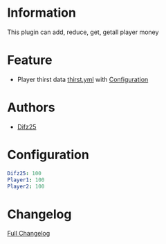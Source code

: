 # Information
This plugin can add, reduce, get, getall player money

# Feature
- Player thirst data [thirst.yml](https://github.com/Difz25/AvresThirst/blob/master/resources/thirst.yml) with [Configuration](#configuration)

# Authors
- [Difz25](https://github.com/Difz25)

# Configuration
```yaml
Difz25: 100
Player1: 100
Player2: 100
```

# Changelog
[Full Changelog](https://github.com/Difz25/AvresThirst/commits)
